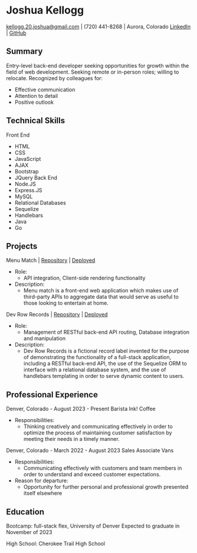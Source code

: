 # Joshua Kellogg

[kellogg.20.joshua@gmail.com](mailto:kellogg.20.joshua@gmail.com) | (720) 441-8268 | Aurora, Colorado
[LinkedIn](https://www.linkedin.com/in/joshua-kellogg-a55402294/) | [GitHub](https://github.com/jkellogg01)

## Summary

Entry-level back-end developer seeking opportunities for growth within the field of web development.
Seeking remote or in-person roles; willing to relocate.
Recognized by colleagues for:
- Effective communication
- Attention to detail
- Positive outlook

## Technical Skills

Front End
- HTML
- CSS
- JavaScript
- AJAX
- Bootstrap
- JQuery
Back End
- Node.JS
- Express.JS
- MySQL
- Relational Databases
- Sequelize
- Handlebars
- Java
- Go

## Projects

Menu Match | [Repository](https://github.com/jkellogg01/menu-match) | [Deployed](https://jkellogg01.github.io/menu-match/)
- Role: 
  - API integration, Client-side rendering functionality
- Description:
  - Menu match is a front-end web application which makes use of third-party APIs to aggregate data that would serve as useful to those looking to entertain at home.

Dev Row Records | [Repository](https://github.com/PRich57/dev-row-records) | [Deployed](https://dev-row-records-63d750921ea0.herokuapp.com/)
- Role:
  - Management of RESTful back-end API routing, Database integration and manipulation
- Description:
  - Dev Row Records is a fictional record label invented for the purpose of demonstrating the functionality of a full-stack application, including a RESTful back-end API, the use of the Sequelize ORM to interface with a relational database system, and the use of handlebars templating in order to serve dynamic content to users.

## Professional Experience

Denver, Colorado - August 2023 - Present
Barista
Ink! Coffee
- Responsibilities:
  - Thinking creatively and communicating effectively in order to optimize the process of maintaining customer satisfaction by meeting their needs in a timely manner.

Denver, Colorado - March 2022 - August 2023
Sales Associate
Vans
- Responsibilities:
  - Communicating effectively with customers and team members in order to understand and exceed customer expectations.
- Reason for departure:
  - Opportunity for further personal and professional growth presented itself elsewhere

## Education

Bootcamp: full-stack flex, University of Denver
Expected to graduate in November of 2023

High School: Cherokee Trail High School

